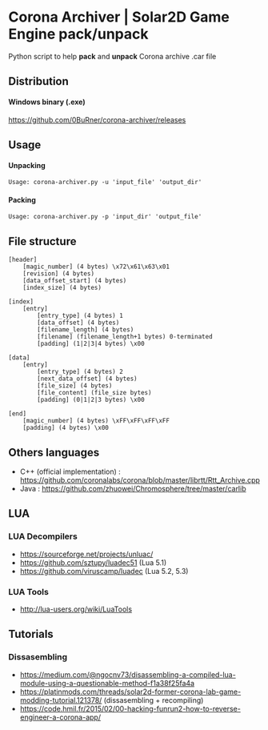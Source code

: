 # Corona Archiver | Solar2D Game Engine pack/unpack

Python script to help **pack** and **unpack** Corona archive .car file

## Distribution

#### Windows binary (.exe)

https://github.com/0BuRner/corona-archiver/releases

## Usage

#### Unpacking
``` Usage: corona-archiver.py -u 'input_file' 'output_dir' ```

#### Packing
``` Usage: corona-archiver.py -p 'input_dir' 'output_file' ```

## File structure

```
[header]
    [magic_number] (4 bytes) \x72\x61\x63\x01
    [revision] (4 bytes)
    [data_offset_start] (4 bytes)
    [index_size] (4 bytes)

[index]
    [entry]
        [entry_type] (4 bytes) 1
        [data_offset] (4 bytes)
        [filename_length] (4 bytes)
        [filename] (filename_length+1 bytes) 0-terminated
        [padding] (1|2|3|4 bytes) \x00

[data]
    [entry]
        [entry_type] (4 bytes) 2
        [next_data_offset] (4 bytes)
        [file_size] (4 bytes)
        [file_content] (file_size bytes)
        [padding] (0|1|2|3 bytes) \x00

[end]
    [magic_number] (4 bytes) \xFF\xFF\xFF\xFF
    [padding] (4 bytes) \x00
```

## Others languages

- C++ (official implementation) : https://github.com/coronalabs/corona/blob/master/librtt/Rtt_Archive.cpp
- Java : https://github.com/zhuowei/Chromosphere/tree/master/carlib

## LUA

### LUA Decompilers 
- https://sourceforge.net/projects/unluac/
- https://github.com/sztupy/luadec51 (Lua 5.1)
- https://github.com/viruscamp/luadec (Lua 5.2, 5.3)

### LUA Tools
- http://lua-users.org/wiki/LuaTools

## Tutorials

### Dissasembling
- https://medium.com/@ngocnv73/disassembling-a-compiled-lua-module-using-a-questionable-method-f1a38f25fa4a
- https://platinmods.com/threads/solar2d-former-corona-lab-game-modding-tutorial.121378/ (dissasembling + recompiling)
- https://code.hmil.fr/2015/02/00-hacking-funrun2-how-to-reverse-engineer-a-corona-app/
